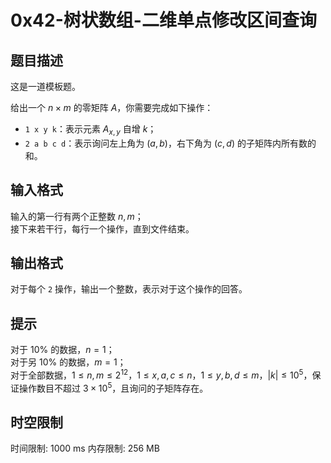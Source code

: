 # 0x42-树状数组-二维单点修改区间查询

## 题目描述

这是一道模板题。

给出一个 $n \times m$ 的零矩阵 $A$，你需要完成如下操作：

- `1 x y k`：表示元素 $A_{x,y}$ 自增 $k$；
- `2 a b c d`：表示询问左上角为 $(a,b)$，右下角为 $(c,d)$ 的子矩阵内所有数的和。

## 输入格式

输入的第一行有两个正整数 $n,m$；  
接下来若干行，每行一个操作，直到文件结束。

## 输出格式

对于每个 `2` 操作，输出一个整数，表示对于这个操作的回答。

## 提示

对于 $10\%$ 的数据，$n=1$；  
对于另 $10\%$ 的数据，$m=1$；  
对于全部数据，$1 \le n,m \le 2^{12}$，$1 \le x,a,c \le n$，$1 \le y,b,d \le m$，$|k| \le 10^5$，保证操作数目不超过 $3 \times 10^5$，且询问的子矩阵存在。

## 时空限制

时间限制: 1000 ms
内存限制: 256 MB
